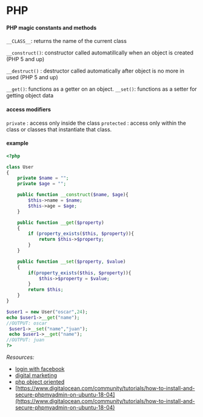 # PHP

#### PHP magic constants and methods

`__CLASS__`: returns the name of the current class 

`__construct()`: constructor called automatillcally when an object is created \(PHP 5 and up\) 

`__destruct()` : destructor called automatically after object is no more in used \(PHP 5 and up\)

`__get()`: functions as a getter on an object. `__set()`: functions as a setter for getting object data

#### access modifiers

`private` : access only inside the class `protected` : access only within the class or classes that instantiate that class.

#### example

```php
<?php

class User 
{
    private $name = "";
    private $age = "";

    public function __construct($name, $age){
        $this->name = $name;
        $this->age = $age;
    }

    public function __get($property)
    {
        if (property_exists($this, $property)){
            return $this->$property;        
        }
    }

    public function __set($property, $value)
    {
        if(property_exists($this, $property)){
            $this->$property = $value;
        }
        return $this;
    }
}

$user1 = new User("oscar",24);
echo $user1->__get("name");
//OUTPUT: oscar
 $user1->__set("name","juan");
 echo $user1->__get("name");
//OUTPUT: juan
?>
```

_Resources:_

* [login with facebook](https://www.mitrajit.com/login-facebook-using-php-mysql/) 
* [digital marketing](https://indemandcareer.com/)
*  [php object oriented](https://code.tutsplus.com/tutorials/object-oriented-php-for-beginners--net-12762)
* [https://www.digitalocean.com/community/tutorials/how-to-install-and-secure-phpmyadmin-on-ubuntu-18-04](https://www.digitalocean.com/community/tutorials/how-to-install-and-secure-phpmyadmin-on-ubuntu-18-04)

